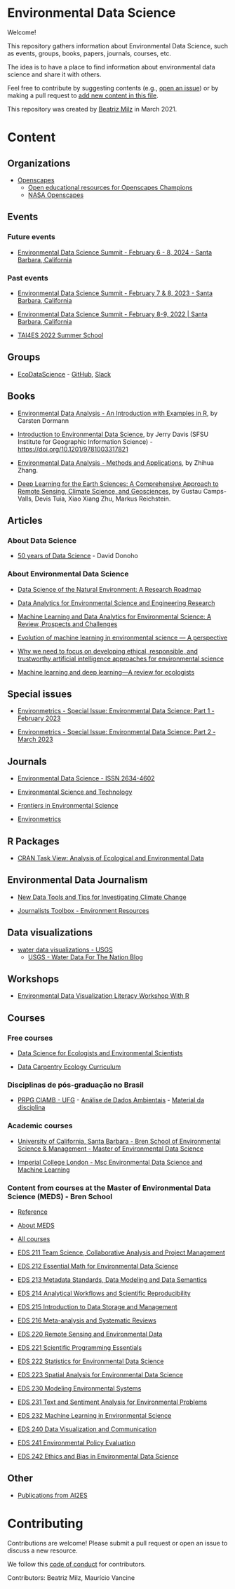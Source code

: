 # Environmental Data Science
Welcome!

This repository gathers information about Environmental Data Science, such as events, groups, books, papers, journals, courses, etc.

The idea is to have a place to find information about environmental data science and share it with others.

Feel free to contribute by suggesting contents (e.g., [open an issue](https://github.com/beatrizmilz/Environmental-Data-Science/issues)) or by making a pull request to [add new content in this file](https://github.com/beatrizmilz/Environmental-Data-Science/blob/main/README.Rmd).

This repository was created by [Beatriz Milz](https://beamilz.com/) in March 2021.

# Content

## Organizations

- [Openscapes](https://openscapes.org/) 
   - [Open educational resources for Openscapes Champions](https://openscapes.github.io/series/)
   - [NASA Openscapes](https://nasa-openscapes.github.io/)

## Events

### Future events

- [Environmental Data Science Summit - February 6 - 8, 2024 - Santa Barbara, California](https://www.nceas.ucsb.edu/environmental-data-science-summit)

### Past events

- [Environmental Data Science Summit - February 7 & 8, 2023 - Santa Barbara, California](https://eds-summit.github.io/)

- [Environmental Data Science Summit - February 8-9, 2022 \| Santa Barbara, California](https://eds-summit.github.io/)

- [TAI4ES 2022 Summer School](https://www2.cisl.ucar.edu/events/tai4es-2022-summer-school)

## Groups

- [EcoDataScience](https://eco-data-science.github.io/) - [GitHub](https://github.com/eco-data-science), [Slack](https://join.slack.com/t/ecodatascience/shared_invite/enQtNTE1MjAxMTU2NjQwLTZmYjQ5OGIyNjM0YTM4ZDhiMTA2Njc1Mjg2YjFlYWEwZDhlNjJmMTE3MzI2ZmM4ZTJhYTczNmZhYjk3YTI5NjU)

## Books

- [Environmental Data Analysis - An Introduction with Examples in R](https://link.springer.com/book/10.1007/978-3-030-55020-2), by Carsten Dormann

- [Introduction to Environmental Data Science](https://bookdown.org/igisc/EnvDataSci/), by Jerry Davis (SFSU Institute for Geographic Information Science) - <https://doi.org/10.1201/9781003317821>

- [Environmental Data Analysis - Methods and Applications](https://www.degruyter.com/document/doi/10.1515/9783111012681/html?lang=en), by Zhihua Zhang.

- [Deep Learning for the Earth Sciences: A Comprehensive Approach to Remote Sensing, Climate Science, and Geosciences](https://onlinelibrary.wiley.com/doi/book/10.1002/9781119646181), by Gustau Camps-Valls, Devis Tuia, Xiao Xiang Zhu, Markus Reichstein.

## Articles

### About Data Science

- [50 years of Data Science](https://www.tandfonline.com/doi/full/10.1080/10618600.2017.1384734) - David Donoho

### About Environmental Data Science

- [Data Science of the Natural Environment: A Research Roadmap](https://doi.org/10.3389/fenvs.2019.00121)

- [Data Analytics for Environmental Science and Engineering Research](https://doi.org/10.1021/acs.est.1c01026)

- [Machine Learning and Data Analytics for Environmental Science: A Review, Prospects and Challenges](https://iopscience.iop.org/article/10.1088/1757-899X/955/1/012107/meta)

- [Evolution of machine learning in environmental science — A perspective](https://doi.org/10.1017/eds.2022.2)

- [Why we need to focus on developing ethical, responsible, and trustworthy artificial intelligence approaches for environmental science](https://doi.org/10.1017/eds.2022.5)

- [Machine learning and deep learning—A review for ecologists](https://besjournals.onlinelibrary.wiley.com/doi/10.1111/2041-210X.14061)

## Special issues

- [Environmetrics - Special Issue: Environmental Data Science: Part 1 - February 2023](https://onlinelibrary.wiley.com/toc/1099095x/2023/34/1)

- [Environmetrics - Special Issue: Environmental Data Science: Part 2 - March 2023](https://onlinelibrary.wiley.com/toc/1099095x/2023/34/2)


## Journals

- [Environmental Data Science - ISSN 2634-4602](https://www.cambridge.org/core/journals/environmental-data-science)

- [Environmental Science and Technology](https://pubs.acs.org/journal/esthag)

- [Frontiers in Environmental Science](https://www.frontiersin.org/journals/environmental-science)

- [Environmetrics](https://onlinelibrary.wiley.com/toc/1099095x/current)


## R Packages

- [CRAN Task View: Analysis of Ecological and Environmental Data](https://cran.r-project.org/web/views/Environmetrics.html)

## Environmental Data Journalism

- [New Data Tools and Tips for Investigating Climate Change](https://gijn.org/stories/new-data-tools-and-tips-for-investigating-climate-change/)

- [Journalists Toolbox - Environment Resources](https://www.journaliststoolbox.org/2023/05/25/miscellaneous_environment_sites/)

## Data visualizations 

- [water data visualizations - USGS](https://labs.waterdata.usgs.gov/visualizations/index.html)
   - [USGS - Water Data For The Nation Blog](https://waterdata.usgs.gov/blog/)

## Workshops

- [Environmental Data Visualization Literacy Workshop With R](https://www.library.upenn.edu/rdds/work/r-data-visualization-workshop)

## Courses

### Free courses

- [Data Science for Ecologists and Environmental Scientists](https://ourcodingclub.github.io/course)

- [Data Carpentry Ecology Curriculum](https://datacarpentry.org/lessons/#ecology-workshop)

### Disciplinas de pós-graduação no Brasil

- [PRPG CIAMB - UFG](https://ciamb.prpg.ufg.br/) - [Análise de Dados Ambientais](https://files.cercomp.ufg.br/weby/up/104/o/An%C3%A1lise_de_Dados_Ambientais.pdf) - [Material da disciplina](https://lhmet.github.io/adar-ebook/)

### Academic courses

- [University of California, Santa Barbara - Bren School of Environmental Science & Management - Master of Environmental Data Science](https://bren.ucsb.edu/masters-programs/master-environmental-data-science)

- [Imperial College London - Msc Environmental Data Science and Machine Learning](https://www.imperial.ac.uk/study/pg/earth-science/environmental-data-science-machine-learning/)

### Content from courses at the Master of Environmental Data Science (MEDS) - Bren School

- [Reference](https://my.sa.ucsb.edu/catalog/Current/CollegesDepartments/bren/Index.aspx?DeptTab=Graduate)

- [About MEDS](https://ucsb-meds.github.io/)

- [All courses](https://ucsb-meds.github.io/courses.html)

- [EDS 211 Team Science, Collaborative Analysis and Project
  Management](https://bbest.github.io/eds211-team/)  

- [EDS 212 Essential Math for Environmental Data
  Science](https://allisonhorst.github.io/EDS_212_essential-math/)

- [EDS 213 Metadata Standards, Data Modeling and Data
  Semantics](https://brunj7.github.io/EDS-213-metadata/)

- [EDS 214 Analytical Workflows and Scientific
  Reproducibility](https://brunj7.github.io/EDS-214-analytical-workflows/)

- [EDS 215 Introduction to Data Storage and
  Management](https://jamesfrew.github.io/EDS_215_data_management/)

- [EDS 216 Meta-analysis and Systematic
  Reviews](https://ucsbhydro.github.io/EDS_216_meta-analysis/)

- [EDS 220 Remote Sensing and Environmental
  Data](https://samanthastevenson.github.io/EDS220_site/)

- [EDS 221 Scientific Programming
  Essentials](https://allisonhorst.github.io/EDS_221_programming-essentials/)

- [EDS 222 Statistics for Environmental Data
  Science](https://tcarleton.github.io/EDS-222-stats/)

- [EDS 223 Spatial Analysis for Environmental Data
  Science](https://jamesfrew.github.io/EDS_223_spatial_analysis/)

- [EDS 230 Modeling Environmental
  Systems](https://naomitague.github.io/ESM232_course/)

- [EDS 231 Text and Sentiment Analysis for Environmental
  Problems](https://maro406.github.io/EDS_231-text-sentiment/)

- [EDS 232 Machine Learning in Environmental
  Science](https://bbest.github.io/eds232-ml/)

- [EDS 240 Data Visualization and
  Communication](https://bren.ucsb.edu/courses/eds-240)

- [EDS 241 Environmental Policy
  Evaluation](https://bren.ucsb.edu/courses/eds-241)

- [EDS 242 Ethics and Bias in Environmental Data
  Science](https://bren.ucsb.edu/courses/eds-242)

## Other

- [Publications from AI2ES](https://www.ai2es.org/publications/)

# Contributing

Contributions are welcome! Please submit a pull request or open an issue to discuss a new resource.

We follow this [code of conduct](https://www.contributor-covenant.org/version/2/1/code_of_conduct/) for contributors.

Contributors: Beatriz Milz, Maurício Vancine
